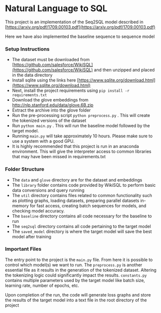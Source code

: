 
# Natural Language to SQL


This project is an implementation of the Seq2SQL model described in [https://arxiv.org/pdf/1709.00103.pdf](https://arxiv.org/pdf/1709.00103.pdf)

Here we have also implemented the baseline sequence to sequence model


### Setup Instructions
- The dataset must be downloaded from [https://github.com/salesforce/WikiSQL](https://github.com/salesforce/WikiSQL) and then unzipped and placed in the data directory
- Install sqlite using the links here [https://www.sqlite.org/download.html](https://www.sqlite.org/download.html)
- Next, install the project requirements using `pip install -r requirements.txt`
- Download the glove embeddings from http://nlp.stanford.edu/data/glove.6B.zip
- Extract the archive into the glove folder
- Run the pre-processing script `python preprocess.py` . This will create the tokenized versions of the dataset
- Run `python main.py` . This will run the baseline model followed by the target model.
- Running `main.py` will take approximately 10 hours. Please make sure to use a system with a good GPU.
- It is highly recommended that this project is run in an anaconda environment. This will give the interpreter access to common libraries that may have been missed in requirements.txt


### Folder Structure
- The `data` and `glove` directory are for the dataset and embeddings
- The `library` folder contains code provided by WikiSQL to perform basic data conversions and query running
- The `util` directory contains files related to common functionality such as plotting graphs, loading datasets, preparing parallel datasets in-memory for fast access, creating batch sequences for models, and checking model accuracy.
- The `baseline` directory contains all code necessary for the baseline to run
- The `seq2sql` directory contains all code pertaining to the target model 
- The `saved_model` directory is where the target model will save the best model after training


### Important Files
The entry point to the project is the `main.py`  file. From here it is possible to control which model(s) we want to run. The `preprocess.py` is another essential file as it results in the generation of the tokenized dataset. Altering the tokenizing logic could significantly impact the results. `constants.py` contains multiple parameters used by the target model like batch size, learning rate, number of epochs, etc.

Upon completion of the run, the code will generate loss graphs and store the results of the target model into a text file in the root directory of the project